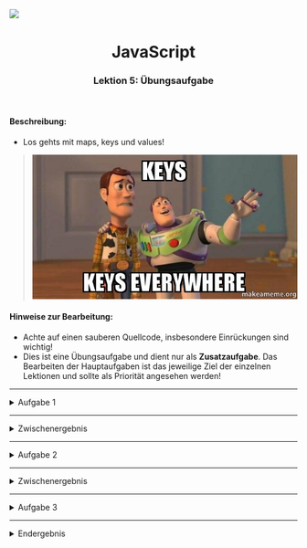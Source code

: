 ![](https://us-central1-progress-markdown.cloudfunctions.net/progress/56)
<h1 align="center">JavaScript</h1>
<h3 align="center">Lektion 5: Übungsaufgabe</h3>
<br>

#### Beschreibung:

- Los gehts mit maps, keys und values!
>![](img/meme-uebung3.png)
#### Hinweise zur Bearbeitung:

- Achte auf einen sauberen Quellcode, insbesondere Einrückungen sind wichtig!
- Dies ist eine Übungsaufgabe und dient nur als **Zusatzaufgabe**. Das Bearbeiten der
  Hauptaufgaben ist das jeweilige Ziel der einzelnen Lektionen und sollte als Priorität angesehen werden!

---

<details>
<summary>Aufgabe 1</summary>

Erstelle deine erste map! Nenne diese `pizza`. In Pizza soll stehen, was für eine `Art` von Pizza es ist, was für einen `Belag`
sie hat, von einer `Skala` von 1 bis 10 wie gut sie schmeckt und ob es `wahr` ist, dass du Sie `gerneIsst`.  
**Hinweis:** Wenn du dir unsicher bist, dann schau doch nochmal auf Folie 5 von Lektion 3 nach.

</details>

___

<details>
<summary>Zwischenergebnis</summary>

Das Ganze sollte ungefähr so in deiner Konsole aussehen. Stresse dich nicht, wenn es nicht GENAU so bei dir aussieht. Wichtig
ist nur, dass alle Schlüssel und Werte ausgegeben werden. Ignoriere auch alles, was unterhalb von Aufgabe 2 steht. 
Dazu kommen wir, wenn wir die anderen Aufgaben bearbeiten!
>![](img/uebung3-1.png)

</details>

---

<details>
<summary>Aufgabe 2</summary>

Um das Verständnis der einzelnen Teile der map zu vertiefen, gehen wir jetzt nochmal genauer auf diese ein. Eine map ist 
bereits vorgegeben. Schreibe jeweils in jede der debug Funktionen eine Ausgabe für die `keys`, die `values` und die `entries`. 


</details>

___

<details>
<summary>Zwischenergebnis</summary>

Das Ganze sollte ungefähr so in deiner Konsole aussehen. Stresse dich nicht, wenn es nicht GENAU so bei dir aussieht. Wichtig
ist, dass einmal die keys, die values und einmal beide zusammen ausgegeben werden. Ignoriere auch alles, was unterhalb von 
Aufgabe 3 steht. Dazu kommen wir, wenn wir die anderen Aufgaben bearbeiten!
>!![](img/uebung3-2.png)

</details>

---

<details>
<summary>Aufgabe 3</summary>

Im Prinzip hast du nun bereits das relativ kurze Thema maps gemeistert! Abschließend sollst du noch einmal eine map schreiben,
um ein wenig uebung zu bekommen. In der map `kuenstler` sollen mindestens 5 entries über deinen Lieblingskuenstler stehen. 
Wie du das Ganze gestaltest und was du dort reinschreibst, kannst du frei wählen. Um ein Beispiel zu sehen schaue einmal 
in das Endergebnis unter Aufgabe 3 nach.  
**Hinweis:** Lass dich nicht von dem vorgegebenen code mit `for` verwirren. Auf for Schleifen gehen wir in einer späteren 
Lektion genauer ein.

</details>

___


<details>
<summary>Endergebnis</summary>
In dieser Uebung hast du zum ersten Mal deine eigenen Maps geschrieben und ihre einzelnen Bestandteile näher kennengelernt. 
Die Lösungen für Aufgaben 1 bis 2 sind jeweils in den Zwischenergebnissen, allerdings bekommst du hier nochmal alles auf
einen Blick. Am Ende sollte es bei dir ungefähr so aussehen:

> Aufgabe 1:![](img/uebung3-1.png)  
> Aufgabe 2:![](img/uebung3-2.png)  
> Aufgabe 3:![](img/uebung3-3.png)

</details>